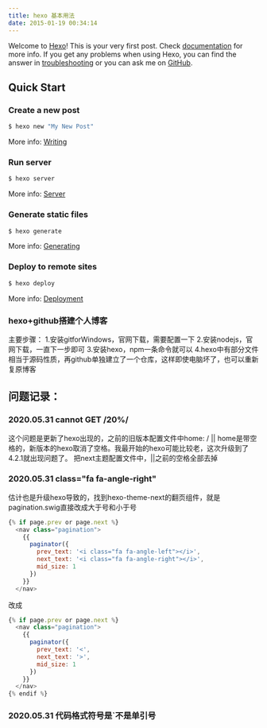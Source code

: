 ```yaml
---
title: hexo 基本用法
date: 2015-01-19 00:34:14
---
```



Welcome to [Hexo](https://hexo.io/)! This is your very first post. Check [documentation](https://hexo.io/docs/) for more info. If you get any problems when using Hexo, you can find the answer in [troubleshooting](https://hexo.io/docs/troubleshooting.html) or you can ask me on [GitHub](https://github.com/hexojs/hexo/issues).

## Quick Start

### Create a new post

``` bash
$ hexo new "My New Post"
```

More info: [Writing](https://hexo.io/docs/writing.html)

### Run server

``` bash
$ hexo server
```

More info: [Server](https://hexo.io/docs/server.html)

### Generate static files

``` bash
$ hexo generate
```

More info: [Generating](https://hexo.io/docs/generating.html)

### Deploy to remote sites

``` bash
$ hexo deploy
```

More info: [Deployment](https://hexo.io/docs/deployment.html)

### hexo+github搭建个人博客
主要步骤：
1.安装gitforWindows，官网下载，需要配置一下
2.安装nodejs，官网下载，一直下一步即可
3.安装hexo，npm一条命令就可以
4.hexo中有部分文件相当于源码性质，再github单独建立了一个仓库，这样即使电脑坏了，也可以重新复原博客


## 问题记录：
### 2020.05.31 cannot GET /20%/
这个问题是更新了hexo出现的，之前的旧版本配置文件中home: / || home是带空格的，新版本的hexo取消了空格。我最开始的hexo可能比较老，这次升级到了4.2.1就出现问题了。
把next主题配置文件中，||之前的空格全部去掉

### 2020.05.31  class="fa fa-angle-right" 
估计也是升级hexo导致的，找到hexo-theme-next的翻页组件，就是pagination.swig直接改成大于号和小于号
``` js
{% if page.prev or page.next %}
  <nav class="pagination">
    {{
      paginator({
        prev_text: '<i class="fa fa-angle-left"></i>',
        next_text: '<i class="fa fa-angle-right"></i>',
        mid_size: 1
      })
    }}
  </nav>
```
改成
``` js
{% if page.prev or page.next %}
  <nav class="pagination">
    {{
      paginator({
        prev_text: '<',
        next_text: '>',
        mid_size: 1
      })
    }}
  </nav>
{% endif %}
```
### 2020.05.31  代码格式符号是`不是单引号